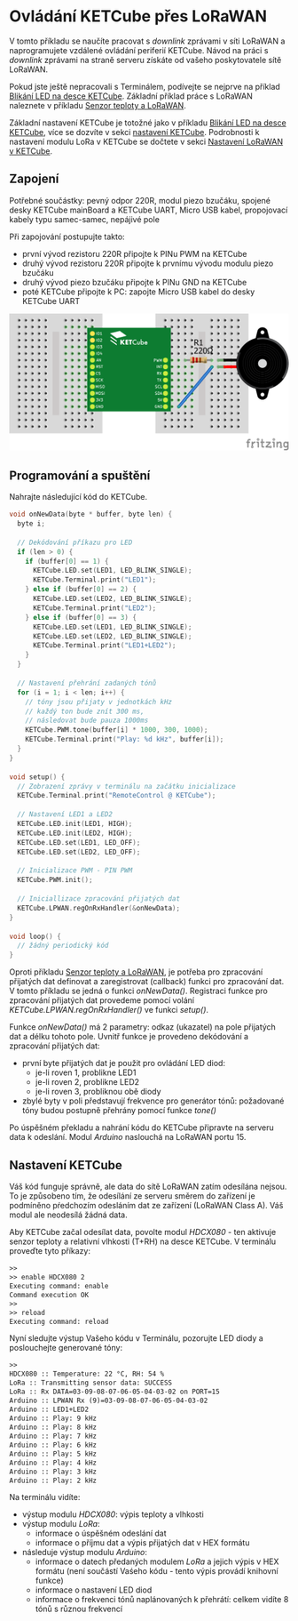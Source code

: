 # Ovládání KETCube přes LoRaWAN

V tomto příkladu se naučíte pracovat s *downlink* zprávami v síti LoRaWAN a naprogramujete vzdálené ovládání periferií KETCube. Návod na práci s *downlink* zprávami na straně serveru získáte od vašeho poskytovatele sítě LoRaWAN.

Pokud jste ještě nepracovali s Terminálem, podívejte se nejprve na příklad [Blikání LED na desce KETCube](example_onBoardLED.md). Základní příklad práce s LoRaWAN naleznete v příkladu [Senzor teploty a LoRaWAN](example_tempSensor.md).

Základní nastavení KETCube je totožné jako v příkladu [Blikání LED na desce KETCube](example_onBoardLED.md), více se dozvíte v sekci [nastavení KETCube](settings.md). Podrobnosti k nastavení modulu LoRa v KETCube se dočtete v sekci [Nastavení LoRaWAN v KETCube](lorawan.md).

## Zapojení

Potřebné součástky: pevný odpor 220R, modul piezo bzučáku, spojené desky KETCube mainBoard a KETCube UART, Micro USB kabel, propojovací kabely typu samec-samec, nepájivé pole

Při zapojování postupujte takto:
  * první vývod rezistoru 220R připojte k PINu PWM na KETCube
  * druhý vývod rezistoru 220R připojte k prvnímu vývodu modulu piezo bzučáku
  * druhý vývod piezo bzučáku připojte k PINu GND na KETCube
  * poté KETCube připojte k PC: zapojte Micro USB kabel do desky KETCube UART

![zapojeni](img/remoteControl.png)


## Programování a spuštění

Nahrajte následující kód do KETCube.

```c
void onNewData(byte * buffer, byte len) {
  byte i;

  // Dekódování příkazu pro LED
  if (len > 0) {
    if (buffer[0] == 1) {
      KETCube.LED.set(LED1, LED_BLINK_SINGLE);
      KETCube.Terminal.print("LED1");
    } else if (buffer[0] == 2) {
      KETCube.LED.set(LED2, LED_BLINK_SINGLE);
      KETCube.Terminal.print("LED2");
    } else if (buffer[0] == 3) {
      KETCube.LED.set(LED1, LED_BLINK_SINGLE);
      KETCube.LED.set(LED2, LED_BLINK_SINGLE);
      KETCube.Terminal.print("LED1+LED2");
    }
  }

  // Nastavení přehrání zadaných tónů
  for (i = 1; i < len; i++) {
    // tóny jsou přijaty v jednotkách kHz
    // každý ton bude znít 300 ms,
    // následovat bude pauza 1000ms
    KETCube.PWM.tone(buffer[i] * 1000, 300, 1000);
    KETCube.Terminal.print("Play: %d kHz", buffer[i]);
  }
}

void setup() {
  // Zobrazení zprávy v terminálu na začátku inicializace
  KETCube.Terminal.print("RemoteControl @ KETCube");

  // Nastavení LED1 a LED2
  KETCube.LED.init(LED1, HIGH);
  KETCube.LED.init(LED2, HIGH);
  KETCube.LED.set(LED1, LED_OFF);
  KETCube.LED.set(LED2, LED_OFF);

  // Inicializace PWM - PIN PWM
  KETCube.PWM.init();

  // Iniciallizace zpracování přijatých dat
  KETCube.LPWAN.regOnRxHandler(&onNewData);
}

void loop() {
  // žádný periodický kód
}
```

Oproti příkladu [Senzor teploty a LoRaWAN](example_tempSensor.md), je potřeba pro zpracování přijatých dat definovat a zaregistrovat (callback) funkci pro zpracování dat. V tomto příkladu se jedná o funkci *onNewData()*. Registraci funkce pro zpracování přijatých dat provedeme pomocí volání *KETCube.LPWAN.regOnRxHandler()* ve funkci *setup()*.

Funkce *onNewData()* má 2 parametry: odkaz (ukazatel) na pole přijatých dat a délku tohoto pole. Uvnitř funkce je provedeno dekódování a zpracování přijatých dat:
  * první byte přijatých dat je použit pro ovládání LED diod: 
    * je-li roven 1, problikne LED1
    * je-li roven 2, problikne LED2
    * je-li roven 3, probliknou obě diody
  * zbylé byty v poli představují frekvence pro generátor tónů: požadované tóny budou postupně přehrány pomocí funkce *tone()*

Po úspěšném překladu a nahrání kódu do KETCube připravte na serveru data k odeslání. Modul *Arduino* naslouchá na LoRaWAN portu 15.

## Nastavení KETCube

Váš kód funguje správně, ale data do sítě LoRaWAN zatím odesílána nejsou. To je způsobeno tím, že odesílání ze serveru směrem do zařízení je podmíněno pŕedchozím odesláním dat ze zařízení (LoRaWAN Class A). Váš modul ale neodesílá žádná data.

Aby KETCube začal odesílat data, povolte modul *HDCX080* - ten aktivuje senzor teploty a relativní vlhkosti (T+RH) na desce KETCube. V terminálu proveďte tyto příkazy:

```
>>
>> enable HDCX080 2
Executing command: enable
Command execution OK
>>
>> reload
Executing command: reload

```

Nyní sledujte výstup Vašeho kódu v Terminálu, pozorujte LED diody a poslouchejte generované tóny:

```
>>
HDCX080 :: Temperature: 22 °C, RH: 54 %
LoRa :: Transmitting sensor data: SUCCESS
LoRa :: Rx DATA=03-09-08-07-06-05-04-03-02 on PORT=15
Arduino :: LPWAN Rx (9)=03-09-08-07-06-05-04-03-02
Arduino :: LED1+LED2
Arduino :: Play: 9 kHz
Arduino :: Play: 8 kHz
Arduino :: Play: 7 kHz
Arduino :: Play: 6 kHz
Arduino :: Play: 5 kHz
Arduino :: Play: 4 kHz
Arduino :: Play: 3 kHz
Arduino :: Play: 2 kHz
```

Na terminálu vidíte:
  * výstup modulu *HDCX080*: výpis teploty a vlhkosti
  * výstup modulu *LoRa*: 
    * informace o úspěšném odeslání dat 
    * informace o příjmu dat a výpis přijatých dat v HEX formátu
  * následuje výstup modulu *Arduino*:
    * informace o datech předaných modulem *LoRa* a jejich výpis v HEX formátu (není součástí Vaśeho kódu - tento výpis provádí knihovní funkce)
    * informace o nastavení LED diod
    * informace o frekvenci tónů naplánovaných k přehrátí: celkem vidíte 8 tónů s různou frekvencí
